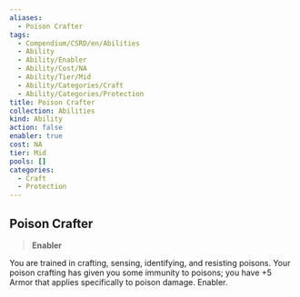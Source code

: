 ```yaml
---
aliases:
  - Poison Crafter
tags:
  - Compendium/CSRD/en/Abilities
  - Ability
  - Ability/Enabler
  - Ability/Cost/NA
  - Ability/Tier/Mid
  - Ability/Categories/Craft
  - Ability/Categories/Protection
title: Poison Crafter
collection: Abilities
kind: Ability
action: false
enabler: true
cost: NA
tier: Mid
pools: []
categories:
  - Craft
  - Protection
---
```

## Poison Crafter  
>**Enabler**
  
You are trained in crafting, sensing, identifying, and resisting poisons. Your poison crafting has given you some immunity to poisons; you have +5 Armor that applies specifically to poison damage. Enabler.